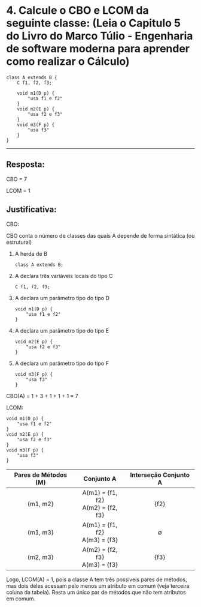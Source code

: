 # 4. Calcule o CBO e LCOM da seguinte classe: (Leia o Capitulo 5 do Livro do Marco Túlio - Engenharia de software moderna para aprender como realizar o Cálculo)

```{}
class A extends B {
    C f1, f2, f3;

    void m1(D p) {
        "usa f1 e f2"
    }
    void m2(E p) {
        "usa f2 e f3"
    }
    void m3(F p) {
        "usa f3"
    }
}
```

---

## Resposta:

CBO = 7

LCOM = 1

## Justificativa:

CBO:

CBO conta o número de classes das quais A depende de forma sintática (ou estrutural)

1. A herda de B

    ```{}
    class A extends B;
    ```

2. A declara três variáveis locais do tipo C

    ```{}
    C f1, f2, f3;
    ```

3. A declara um parâmetro tipo do tipo D

    ```{}
    void m1(D p) {
        "usa f1 e f2"
    }
    ```

4. A declara um parâmetro tipo do tipo E

    ```{}
    void m2(E p) {
        "usa f2 e f3"
    }
    ```

5. A declara um parâmetro tipo do tipo F

    ```{}
    void m3(F p) {
        "usa f3"
    }
    ```

CBO(A) = 1 + 3 + 1 + 1 + 1 = 7

LCOM:

```{}
void m1(D p) {
    "usa f1 e f2"
}
void m2(E p) {
    "usa f2 e f3"
}
void m3(F p) {
    "usa f3"
}
```

Pares de Métodos (M) | Conjunto A | Interseção Conjunto A
:-:|:-:|:-:
(m1, m2) | A(m1) = {f1, f2} <br> A(m2) = {f2, f3} | {f2}
(m1, m3) | A(m1) = {f1, f2} <br> A(m3) = {f3} | ∅
(m2, m3) | A(m2) = {f2, f3} <br> A(m3) = {f3} | {f3}

Logo, LCOM(A) = 1, pois a classe A tem três possíveis pares de métodos, mas dois deles acessam pelo menos um atributo em comum (veja terceira coluna da tabela). Resta um único par de métodos que não tem atributos em comum.

